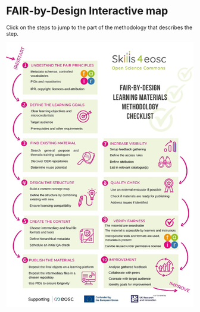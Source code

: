 # FAIR-by-Design Interactive map

Click on the steps to jump to the part of the methodology that describes the step.

<img src="../attachments/checklist.png" usemap="#mapa">
<map name="mapa">

<area shape="rect"
		coords="65,80,360,210"
		href="https://fair-by-design-methodology.github.io/FAIR-by-Design_ToT/latest/Stage%201%20–%20Prepare/01-FAIR%20skills%20%26%20principles/01-FAIR%20skills%20%26%20principles/"
		alt="UNDESTAND THE FAIR PRINCIPLES"
		title="UNDESTAND THE FAIR PRINCIPLES"/>
<area shape="rect"
		coords="65,235,360,360"
		href="https://fair-by-design-methodology.github.io/FAIR-by-Design_ToT/latest/Stage%201%20–%20Prepare/02-Preparing%20FAIR%20Learning%20Objects/02-Preparing%20FAIR%20Learning%20Objects/"
		alt="DEFINE THE LEARNING GOALS"
		title="DEFINE THE LEARNING GOALS"/>		
<area shape="rect"
		coords="65,390,360,525"
		href="https://fair-by-design-methodology.github.io/FAIR-by-Design_ToT/latest/Stage%202%20–%20Discover/03-Existing%20learning%20materials/03-Existing%20learning%20materials/"
		alt="FIND EXISTING MATERIAL"
		title="FIND EXISTING MATERIAL"/>	
<area shape="rect"
		coords="65,550,360,680"
		href="https://fair-by-design-methodology.github.io/FAIR-by-Design_ToT/latest/Stage%203%20–%20Design/04-Conceptualisation/04-Conceptualisation/"
		alt="DESIGN THE STRUCTURE"
		title="DESIGN THE STRUCTURE"/>		
<area shape="rect"
		coords="65,710,360,840"
		href="https://fair-by-design-methodology.github.io/FAIR-by-Design_ToT/latest/Stage%204%20–%20Produce/08-Development%20Tools/08-Introduction%20to%20Markdown%20and%20Git/"
		alt="CREATE THE CONTENT"
		title="CREATE THE CONTENT"/>		
<area shape="rect"
		coords="65,860,360,1000"
		href="https://fair-by-design-methodology.github.io/FAIR-by-Design_ToT/latest/Stage%205%20–%20Publish/16-Publishing%20Preparations/16-Publishing%20Preparations/"
		alt="PUBLISH THE MATERIALS"
		title="PUBLISH THE MATERIALS"/>		

<area shape="rect"
		coords="390,390,695,525"
		href="https://fair-by-design-methodology.github.io/FAIR-by-Design_ToT/latest/Stage%205%20–%20Publish/18-Publishing%20to%20learning%20platform/18-Publishing%20to%20learning%20platform/"
		alt="INCREASE VISIBILITY"
		title="INCREASE VISIBILITY"/>	
<area shape="rect"
		coords="390,550,695,680"
		href="https://fair-by-design-methodology.github.io/FAIR-by-Design_ToT/latest/Stage%206%20–%20Verify/19-Final%20QA%20check/19-finalQA/"
		alt="QUALITY CHECK"
		title="QUALITY CHECK"/>		
<area shape="rect"
		coords="390,710,695,840"
		href="https://fair-by-design-methodology.github.io/FAIR-by-Design_ToT/latest/Stage%206%20–%20Verify/19-Final%20QA%20check/19-finalQA/"
		alt="VERIFY FAIRNESS"
		title="VERIFY FAIRNESS"/>		
<area shape="rect"
		coords="390,860,695,1000"
		href="https://fair-by-design-methodology.github.io/FAIR-by-Design_ToT/latest/Stage%206%20–%20Verify/20-Continuous%20Improvement/20-CI/"
		alt="IMPROVEMENT"
		title="IMPROVEMENT"/>		

</map>

